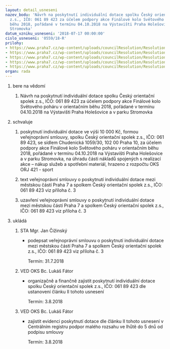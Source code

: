 ```yaml
---
layout: detail_usneseni
nazev_bodu: 'Návrh na poskytnutí individuální dotace spolku Český orientační spolek
  z.s., IČO: 061 89 423 za účelem podpory akce Finálové kolo Světového poháru v orientačním
  běhu 2018, pořádané v termínu 04.10.2018 na Výstavišti Praha Holešovice a v parku
  Stromovka'
datum_vzniku_usneseni: '2018-07-17 00:00:00'
cislo_usneseni: '0559/18-R'
prilohy:
- https://www.praha7.cz/wp-content/uploads/councilResolution/Resolutions/30100/export/M21DV_Ceskyorientacnispolek_2018~376297.doc
- https://www.praha7.cz/wp-content/uploads/councilResolution/Resolutions/30100/export/Ceskyorientacnispolek_2018_AN~376296.pdf
- https://www.praha7.cz/wp-content/uploads/councilResolution/Resolutions/30100/export/S40_Ceskyorientacnispolek_ID_sport_V~376295.doc
- https://www.praha7.cz/wp-content/uploads/councilResolution/Resolutions/30100/export/Zapis_7_jednani_SK_09_07_2018~376293.pdf
- https://www.praha7.cz/wp-content/uploads/councilResolution/Resolutions/30100/export/export~376798.pdf
organ: rada
---
```

<ol id="urzList" class="urzList_view"><li class="urzClass1" id=""><span name="1">bere na vědomí</span><ol class="urzOlClass decimal "><li class="urzClass2" id="" style="text-align: left;"><span><p>Návrh na poskytnutí individuální dotace spolku Český orientační spolek z.s., IČO: 061 89 423 za účelem podpory akce Finálové kolo Světového poháru v orientačním běhu 2018, pořádané v termínu 04.10.2018 na Výstavišti Praha Holešovice a v parku Stromovka</p></span></li></ol></li><li class="urzClass1" id=""><span name="24">schvaluje</span><ol class="urzOlClass decimal "><li class="urzClass2" id="" style="text-align: left;"><span><p>poskytnutí individuální dotace ve výši 10 000 Kč, formou veřejnoprávní smlouvy, spolku Český orientační spolek z.s., IČO: 061 89 423, se sídlem Chudenická 1059/30, 102 00 Praha 10, za účelem podpory akce Finálové kolo Světového poháru v orientačním běhu 2018, pořádané v termínu 04.10.2018 na Výstavišti Praha Holešovice a v parku Stromovka, na úhradu části nákladů spojených s realizací akce – nákup služeb a spotřební materiál, hrazeno z rozpočtu OKS ORJ 421 - sport<br></p></span></li><li class="urzClass2" id="" style="text-align: left;"><span><p>text veřejnoprávní smlouvy o poskytnutí individuální dotace mezi městskou částí Praha 7 a spolkem&nbsp;Český orientační spolek z.s., IČO: 061 89 423 viz příloha č. 3</p></span></li><li class="urzClass2" id="" style="text-align: left;"><span><p>uzavření veřejnoprávní smlouvy o poskytnutí individuální dotace mezi městskou částí Praha 7 a spolkem Český orientační spolek z.s., IČO: 061 89 423 viz příloha č. 3</p></span></li></ol></li><li class="urzClass1" id="urzUkoly"><span name="1">ukládá</span><ol class="urzOlClass"><li class="urzClass2"><span><p>STA Mgr. Jan Čižinský</p></span><ul class="urzUlClass"><li class="urzClass3"><span><p>podepsat veřejnoprávní smlouvu o poskytnutí individuální dotace mezi městskou částí Praha 7 a spolkem Český orientační spolek z.s., IČO: 061 89 423 viz příloha č. 3</p></span><span class="urzUkolTermin">  Termín:&nbsp;31.7.2018</span></li></ul></li><li class="urzClass2"><span><p>VED OKS Bc. Lukáš Fátor</p></span><ul class="urzUlClass"><li class="urzClass3"><span><p>organizačně a finančně zajistit poskytnutí individuální dotace spolku Český orientační spolek z.s., IČO: 061 89 423 dle ustanovení článku II tohoto usnesení</p></span><span class="urzUkolTermin">  Termín:&nbsp;3.8.2018</span></li></ul></li><li class="urzClass2"><span><p>VED OKS Bc. Lukáš Fátor</p></span><ul class="urzUlClass"><li class="urzClass3"><span><p>zajistit evidenci poskytnutí dotace dle článku II tohoto usnesení v Centrálním registru podpor malého rozsahu ve lhůtě do 5 dnů od podpisu smlouvy</p></span><span class="urzUkolTermin">  Termín:&nbsp;3.8.2018</span></li></ul></li></ol></li></ol>